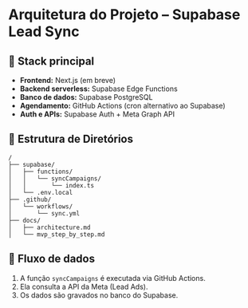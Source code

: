 # Arquitetura do Projeto – Supabase Lead Sync

## 🧱 Stack principal

- **Frontend:** Next.js (em breve)
- **Backend serverless:** Supabase Edge Functions
- **Banco de dados:** Supabase PostgreSQL
- **Agendamento:** GitHub Actions (cron alternativo ao Supabase)
- **Auth e APIs:** Supabase Auth + Meta Graph API

## 📁 Estrutura de Diretórios

```
/
├── supabase/
│   ├── functions/
│   │   └── syncCampaigns/
│   │       └── index.ts
│   └── .env.local
├── .github/
│   └── workflows/
│       └── sync.yml
├── docs/
│   ├── architecture.md
│   └── mvp_step_by_step.md
```

## 🔄 Fluxo de dados

1. A função `syncCampaigns` é executada via GitHub Actions.
2. Ela consulta a API da Meta (Lead Ads).
3. Os dados são gravados no banco do Supabase.

<!-- trigger redeploy -->
